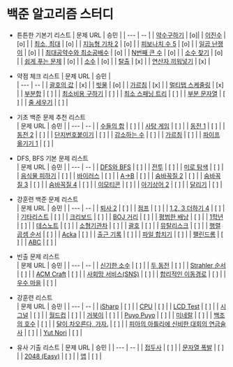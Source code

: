 # 백준 알고리즘 스터디

- 튼튼한 기본기 리스트
  | 문제 URL | 승민 |
  | --- | -- |
  | [약수구하기](https://www.acmicpc.net/problem/2501) | [o]|
  | [이진수](https://www.acmicpc.net/problem/3460) | [o] |
  | [최소, 최대](https://www.acmicpc.net/problem/10818) | [o] |
  | [지능형 기차 2](https://www.acmicpc.net/problem/2460) | [o] |
  | [피보나치 수 5](https://www.acmicpc.net/problem/10870) | [o] |
  | [일곱 난쟁이](https://www.acmicpc.net/problem/2309) | [o] |
  | [최대공약수와 최소공배수](https://www.acmicpc.net/problem/2609) | [o] |
  | [N번째 큰 수](https://www.acmicpc.net/problem/2693) | [o] |
  | [소수 찾기](https://www.acmicpc.net/problem/1978) | [o] |
  | [쉽게 푸는 문제](https://www.acmicpc.net/problem/1292) | [o] |
  | [소수](https://www.acmicpc.net/problem/2581) | [o] |
  | [탈출](https://www.acmicpc.net/problem/3055) | [x] |
  | [연산자 끼워넣기](https://www.acmicpc.net/problem/14888) | [x] |

- 약점 체크 리스트
  | 문제 URL | 승민 |  
  | --- | -- |
  | [괄호의 값](https://www.acmicpc.net/problem/2504) | [x] |
  | [빗물](https://www.acmicpc.net/problem/14719) | [o] |
  | [가르침](https://www.acmicpc.net/problem/1062) | [x] |
  | [멀티탭 스케줄링](https://www.acmicpc.net/problem/1700) | [x] |
  | [부분합](https://www.acmicpc.net/problem/1806) | [ ] |
  | [최소비용 구하기](https://www.acmicpc.net/problem/1916) | [ ] |
  | [최소 스패닝 트리](https://www.acmicpc.net/problem/1197) | [ ] |
  | [부분 문자열](https://www.acmicpc.net/problem/16916) | [ ] |
  | [줄 세우기](https://www.acmicpc.net/problem/2252) | [ ] |

- 기초 백준 문제 추천 리스트  
  | 문제 URL | 승민 |
  | --- | -- |
  | [수들의 합](https://www.acmicpc.net/problem/1789) | [ ] |
  | [사탕 게임](https://www.acmicpc.net/problem/3085) | [ ] |
  | [동전 1](https://www.acmicpc.net/problem/2293) | [ ] |
  | [동전 2](https://www.acmicpc.net/problem/2294) | [ ] |
  | [단지번호붙이기](https://www.acmicpc.net/problem/2667) | [ ] |
  | [감소하는 수](https://www.acmicpc.net/problem/1038) | [ ] |
  | [가르침](https://www.acmicpc.net/problem/1062) | [ ] |
  | [파이프 옮기기 1](https://www.acmicpc.net/problem/17070) | [ ] |

- DFS, BFS 기본 문제 리스트  
  | 문제 URL | 승민 |
  | --- | -- |
  | [DFS와 BFS](https://www.acmicpc.net/problem/1260) | [ ] |
  | [전투](https://www.acmicpc.net/problem/1303) | [ ] |
  | [미로 탐색](https://www.acmicpc.net/problem/2178) | [ ] |
  | [음식물 피하기](https://www.acmicpc.net/problem/1743) | [ ] |
  | [바이러스](https://www.acmicpc.net/problem/2606) | [ ] |
  | [A->B](https://www.acmicpc.net/problem/16953) | [ ] |
  | [숨바꼭질 2](https://www.acmicpc.net/problem/12851) | [ ] |
  | [숨바꼭질 3](https://www.acmicpc.net/problem/13549) | [ ] |
  | [숨바꼭질 4](https://www.acmicpc.net/problem/13913) | [ ] |
  | [이모티콘](https://www.acmicpc.net/problem/14226) | [ ] |
  | [아기상어 2](https://www.acmicpc.net/problem/17086) | [ ] |
  | [달리기](https://www.acmicpc.net/problem/16930) | [ ] |

- 강훈련 백준 문제 리스트  
  | 문제 URL | 승민 |
  | --- | -- |
  | [퇴사 2](https://www.acmicpc.net/problem/15486) | [ ] |
  | [점프](https://www.acmicpc.net/problem/1890) | [ ] |
  | [1,2, 3 더하기 4](https://www.acmicpc.net/problem/15989) | [ ] |
  | [기타리스트](https://www.acmicpc.net/problem/1495) | [ ] |
  | [크리보드](https://www.acmicpc.net/problem/11058) | [ ] |
  | [BOJ 거리](https://www.acmicpc.net/problem/12026) | [ ] |
  | [평범한 배낭](https://www.acmicpc.net/problem/12865) | [ ] |
  | [1학년](https://www.acmicpc.net/problem/5557) | [ ] |
  | [데스노트](https://www.acmicpc.net/problem/2281) | [ ] |
  | [소형기관차](https://www.acmicpc.net/problem/2616) | [ ] |
  | [괄호](https://www.acmicpc.net/problem/10422) | [ ] |
  | [뮤탈리스크](https://www.acmicpc.net/problem/12869) | [ ] |
  | [행렬 곱셈 순서](https://www.acmicpc.net/problem/11049) | [ ] |
  | [Acka](https://www.acmicpc.net/problem/12996) | [ ] |
  | [출근 기록](https://www.acmicpc.net/problem/14238) | [ ] |
  | [파일 합치기](https://www.acmicpc.net/problem/11066) | [ ] |
  | [팰린드롬](https://www.acmicpc.net/problem/10942) | [ ] |
  | [ABC](https://www.acmicpc.net/problem/12969) | [ ] |

- 빈출 문제 리스트  
  | 문제 URL | 승민 |
  | --- | -- |
  | [신기한 소수](https://www.acmicpc.net/problem/2023) | [ ] |
  | [두 동전](https://www.acmicpc.net/problem/16197) | [ ] |
  | [Strahler 순서](https://www.acmicpc.net/problem/9470) | [ ] |
  | [ACM Craft](https://www.acmicpc.net/problem/1005) | [ ] |
  | [사회망 서비스(SNS)](https://www.acmicpc.net/problem/2533) | [ ] |
  | [합리적인 이동경로](https://www.acmicpc.net/problem/2176) | [ ] |
  | [우수 마을](https://www.acmicpc.net/problem/1949) | [ ] |

- 강훈련 리스트  
  | 문제 URL | 승민 |
  | --- | -- |
  | [iSharp](https://www.acmicpc.net/problem/3568) | [ ] |
  | [CPU](https://www.acmicpc.net/problem/16506) | [ ] |
  | [LCD Test](https://www.acmicpc.net/problem/2290) | [ ] |
  | [시그널](https://www.acmicpc.net/problem/16113) | [ ] |
  | [월드컵](https://www.acmicpc.net/problem/6987) | [ ] |
  | [거북이](https://www.acmicpc.net/problem/8911) | [ ] |
  | [Puyo Puyo](https://www.acmicpc.net/problem/11559) | [ ] |
  | [미네랄](https://www.acmicpc.net/problem/2933) | [ ] |
  | [백조의 호수](https://www.acmicpc.net/problem/3197) | [ ] |
  | [달이 차오른다, 가자.](https://www.acmicpc.net/problem/1194) | [ ] |
  | [피아의 아틀리에 신비한 대회의 연금술사](https://www.acmicpc.net/problem/15898) | [ ] |
  | [Yut Nori](https://www.acmicpc.net/problem/15778) | [ ] |

- 유사 기출 리스트
  | 문제 URL | 승민 |
  | --- | -- |
  | [접두사](https://www.acmicpc.net/problem/1141) | [ ] |
  | [문자열 폭발](https://www.acmicpc.net/problem/9935) | [ ] |
  | [2048 (Easy)](https://www.acmicpc.net/problem/12100) | [ ] |
  | [앱](https://www.acmicpc.net/problem/7579) | [ ] |
